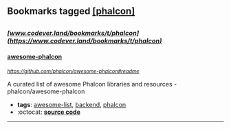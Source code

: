 ## Bookmarks tagged [[phalcon]](https://www.codever.land/search?q=[phalcon])

_<sup><sup>[www.codever.land/bookmarks/t/phalcon](https://www.codever.land/bookmarks/t/phalcon)</sup></sup>_
---
#### [awesome-phalcon](https://github.com/phalcon/awesome-phalcon#readme)
_<sup>https://github.com/phalcon/awesome-phalcon#readme</sup>_

A curated list of awesome Phalcon libraries and resources - phalcon/awesome-phalcon
* **tags**: [awesome-list](../tagged/awesome-list.md), [backend](../tagged/backend.md), [phalcon](../tagged/phalcon.md)
* :octocat: **[source code](https://github.com/phalcon/awesome-phalcon#readme)**
---
